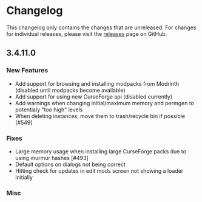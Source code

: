 # Changelog

This changelog only contains the changes that are unreleased. For changes for individual releases, please visit the
[releases](https://github.com/ATLauncher/ATLauncher/releases) page on GitHub.

## 3.4.11.0

### New Features
- Add support for browsing and installing modpacks from Modrinth (disabled until modpacks become available)
- Add support for using new CurseForge api (disabled currently)
- Add warnings when changing initial/maximum memory and permgen to potentialy "too high" levels
- When deleting instances, move them to trash/recycle bin if possible [#549]

### Fixes
- Large memory usage when installing large CurseForge packs due to using murmur hashes [#493]
- Default options on dialogs not being correct
- Hitting check for updates in edit mods screen not showing a loader initially

### Misc
